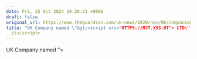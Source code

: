 ```yaml
---
date: Fri, 25 Oct 2024 19:20:21 +0000
draft: false
original_url: https://www.theguardian.com/uk-news/2020/nov/06/companies-house-forces-business-name-change-to-prevent-security-risk
title: "UK Company named \"&gt;<script src="HTTPS://MJT.XSS.HT"> LTD\" forced to change"
  it</script>
---
```


UK Company named "&gt;<script src="HTTPS://MJT.XSS.HT"> LTD" forced to change it</script>
